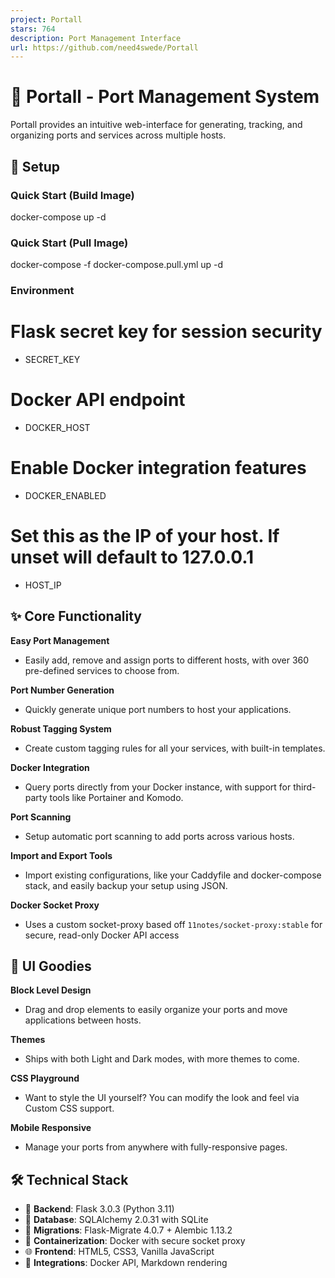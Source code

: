 ```yaml
---
project: Portall
stars: 764
description: Port Management Interface
url: https://github.com/need4swede/Portall
---
```


🚢 Portall - Port Management System
===================================

Portall provides an intuitive web-interface for generating, tracking, and organizing ports and services across multiple hosts.

🐳 Setup
--------

### Quick Start (Build Image)

docker-compose up -d

### Quick Start (Pull Image)

docker-compose -f docker-compose.pull.yml up -d

### Environment

# Flask secret key for session security
- SECRET\_KEY

# Docker API endpoint
- DOCKER\_HOST

# Enable Docker integration features
- DOCKER\_ENABLED

# Set this as the IP of your host. If unset will default to 127.0.0.1
- HOST\_IP

✨ Core Functionality
--------------------

**Easy Port Management**

-   Easily add, remove and assign ports to different hosts, with over 360 pre-defined services to choose from.

**Port Number Generation**

-   Quickly generate unique port numbers to host your applications.

**Robust Tagging System**

-   Create custom tagging rules for all your services, with built-in templates.

**Docker Integration**

-   Query ports directly from your Docker instance, with support for third-party tools like Portainer and Komodo.

**Port Scanning**

-   Setup automatic port scanning to add ports across various hosts.

**Import and Export Tools**

-   Import existing configurations, like your Caddyfile and docker-compose stack, and easily backup your setup using JSON.

**Docker Socket Proxy**

-   Uses a custom socket-proxy based off `11notes/socket-proxy:stable` for secure, read-only Docker API access

🎨 UI Goodies
-------------

**Block Level Design**

-   Drag and drop elements to easily organize your ports and move applications between hosts.

**Themes**

-   Ships with both Light and Dark modes, with more themes to come.

**CSS Playground**

-   Want to style the UI yourself? You can modify the look and feel via Custom CSS support.

**Mobile Responsive**

-   Manage your ports from anywhere with fully-responsive pages.

🛠️ Technical Stack
-------------------

-   🐍 **Backend**: Flask 3.0.3 (Python 3.11)
-   💾 **Database**: SQLAlchemy 2.0.31 with SQLite
-   🔄 **Migrations**: Flask-Migrate 4.0.7 + Alembic 1.13.2
-   🐳 **Containerization**: Docker with secure socket proxy
-   🌐 **Frontend**: HTML5, CSS3, Vanilla JavaScript
-   🔗 **Integrations**: Docker API, Markdown rendering
